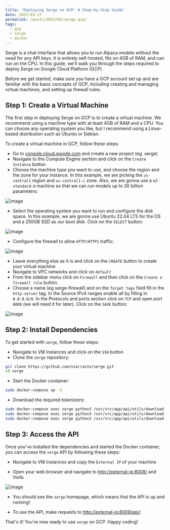 ```yaml
---
title: 'Deploying Serge on GCP: A Step-by-Step Guide'
date: 2023-03-27
permalink: /posts/2023/03/serge-gcp/
tags:
  - gcp
  - serge
  - docker
---
```


Serge is a chat interface that allows you to run Alpaca models without the need for any API keys. It is entirely self-hosted, fits on 4GB of RAM, and can run on the CPU. In this guide, we'll walk you through the steps required to deploy Serge on Google Cloud Platform (GCP).

Before we get started, make sure you have a GCP account set up and are familiar with the basic concepts of GCP, including creating and managing virtual machines, and setting up firewall rules.

## Step 1: Create a Virtual Machine

The first step in deploying Serge on GCP is to create a virtual machine. We recommend using a machine type with at least 4GB of RAM and a CPU. You can choose any operating system you like, but I recommend using a Linux-based distribution such as Ubuntu or Debian.

To create a virtual machine in GCP, follow these steps:

- Go to [console.cloud.google.com](https://console.cloud.google.com) and create a new project (eg. serge)
- Navigate to the Compute Engine section and click on the `Create Instance` button
- Choose the machine type you want to use, and choose the region and the zone for your instance. In this example, we are picking the `us-central1` region and `us-central1-c` zone. Also, we are gonna use a `e2-standard-8` machine so that we can run models up to 30 billion parameters:

![image](https://user-images.githubusercontent.com/16403754/228259667-9dea538a-a0dc-4498-aee5-569b260c1b44.png)
- Select the operating system you want to run and configure the disk space. In this example, we are gonna use Ubuntu 22.04 LTS for the OS and a 250GB SSD as our boot disk. Click on the `SELECT` button:

![image](https://user-images.githubusercontent.com/16403754/228260004-8aecb695-71b2-4acc-9714-ae22f221e6a0.png)
- Configure the firewall to allow `HTTP/HTTPS` traffic:

![image](https://user-images.githubusercontent.com/16403754/228260149-2fd39188-c88a-4114-a42c-3c0d8d87b632.png)

- Leave everything else as it is and click on the `CREATE` button to create your virtual machine
- Navigate to VPC networks and click on `default`
- From the sidebar menu click on `Firewall` and then click on the `Create a firewall rule` button. 
- Choose a name (eg serge-firewall) and on the `Target tags` field fill in the `http-server` tag. In the Source IPv4 ranges enable all by filling in `0.0.0.0/0`. In the Protocols and ports section click on `TCP` and open port `8008` (we will need it for later). Click on the `SAVE` button:

![image](https://user-images.githubusercontent.com/16403754/228263061-4f0b605a-b97f-47db-9da0-68047e9db95b.png)

## Step 2: Install Dependencies

To get started with `serge`, follow these steps:

- Navigate to VM Instances and click on the `SSH` button
- Clone the `serge` repository:
```bash
git clone https://github.com/nsarrazin/serge.git
cd serge
```

- Start the Docker container:
```bash
sudo docker-compose up -d
```

- Download the required tokenizers:
```bash
sudo docker-compose exec serge python3 /usr/src/app/api/utils/download.py tokenizer 7B
sudo docker-compose exec serge python3 /usr/src/app/api/utils/download.py tokenizer 13B
sudo docker-compose exec serge python3 /usr/src/app/api/utils/download.py tokenizer 30B
```

## Step 3: Access the API

Once you've installed the dependencies and started the Docker container, you can access the `serge` API by following these steps:

- Navigate to VM Instances and copy the `External IP` of your machine

- Open your web browser and navigate to [http://external-ip:8008/](http://external-ip:8008/) and Voilà:

![image](https://user-images.githubusercontent.com/16403754/228268475-2032eedb-cc97-42d6-9419-0f98682a0a1a.png)

- You should see the `serge` homepage, which means that the API is up and running!

- To use the API, make requests to [http://external-ip:8008/api/](http://external-ip:8008/api/):

That's it! You're now ready to use `serge` on GCP. Happy coding!
